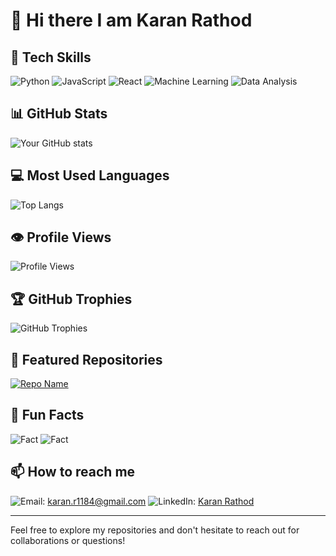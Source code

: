 # 👋 Hi there I am Karan Rathod

## 🚀 Tech Skills
![Python](https://img.shields.io/badge/-Python-3776AB?logo=python&logoColor=white) 
![JavaScript](https://img.shields.io/badge/-JavaScript-F7DF1E?logo=javascript&logoColor=black) 
![React](https://img.shields.io/badge/-React-61DAFB?logo=react&logoColor=black) 
![Machine Learning](https://img.shields.io/badge/-Machine%20Learning-FF6F61?logo=tensorflow&logoColor=white) 
![Data Analysis](https://img.shields.io/badge/-Data%20Analysis-4A90E2?logo=dataiku&logoColor=white)

## 📊 GitHub Stats
![Your GitHub stats](https://github-readme-stats.vercel.app/api?username=karanr1184&show_icons=true&theme=radical)

## 💻 Most Used Languages
![Top Langs](https://github-readme-stats.vercel.app/api/top-langs/?username=karanr1184&layout=compact&theme=radical)

## 👁️ Profile Views
![Profile Views](https://komarev.com/ghpvc/?username=yourusername&color=brightgreen)

## 🏆 GitHub Trophies
![GitHub Trophies](https://github-profile-trophy.vercel.app/?username=karanr1184&theme=darkhub)

## 🌟 Featured Repositories
[![Repo Name](https://github-readme-stats.vercel.app/api/pin/?username=karanr1184&repo=repo-name&theme=radical)](https://github.com/karanr1184/hospFinder)

## 🎨 Fun Facts
![Fact](https://img.shields.io/badge/-I%20love%20coding%20at%20night-FF69B4)
![Fact](https://img.shields.io/badge/-Coffee%20is%20my%20fuel-6F4E37)

## 📫 How to reach me
![Email](https://img.shields.io/badge/-Email-D14836?logo=gmail&logoColor=white): karan.r1184@gmail.com
![LinkedIn](https://img.shields.io/badge/-LinkedIn-0077B5?logo=linkedin&logoColor=white): [Karan Rathod](https://www.linkedin.com/in/karanrathod1184/)

---

Feel free to explore my repositories and don't hesitate to reach out for collaborations or questions!
